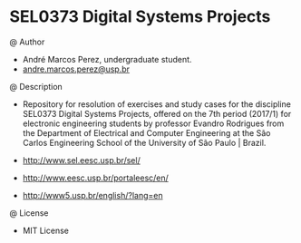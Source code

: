 # SEL0373 Digital Systems Projects

@ Author

  * André Marcos Perez, undergraduate student.
  * andre.marcos.perez@usp.br

@ Description

  * Repository for resolution of exercises and study cases for the discipline SEL0373 Digital Systems Projects, offered on the 7th period (2017/1) for electronic engineering students by professor Evandro Rodrigues from the Department of Electrical and Computer Engineering at the São Carlos Engineering School of the University of São Paulo | Brazil.

  * http://www.sel.eesc.usp.br/sel/
  * http://www.eesc.usp.br/portaleesc/en/
  * http://www5.usp.br/english/?lang=en

@ License

  * MIT License
